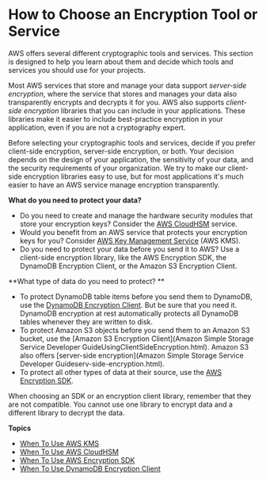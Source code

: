# How to Choose an Encryption Tool or Service<a name="awscryp-choose-toplevel"></a>

AWS offers several different cryptographic tools and services\. This section is designed to help you learn about them and decide which tools and services you should use for your projects\. 

Most AWS services that store and manage your data support *server\-side encryption*, where the service that stores and manages your data also transparently encrypts and decrypts it for you\. AWS also supports *client\-side encryption* libraries that you can include in your applications\. These libraries make it easier to include best\-practice encryption in your application, even if you are not a cryptography expert\.

Before selecting your cryptographic tools and services, decide if you prefer client\-side encryption, server\-side encryption, or both\. Your decision depends on the design of your application, the sensitivity of your data, and the security requirements of your organization\. We try to make our client\-side encryption libraries easy to use, but for most applications it's much easier to have an AWS service manage encryption transparently\. 

**What do you need to protect your data?**
+ Do you need to create and manage the hardware security modules that store your encryption keys? Consider the [AWS CloudHSM](awscryp-choose-hsm.md) service\.
+ Would you benefit from an AWS service that protects your encryption keys for you? Consider [AWS Key Management Service](awscryp-choose-kms.md) \(AWS KMS\)\.
+ Do you need to protect your data before you send it to AWS? Use a client\-side encryption library, like the AWS Encryption SDK, the DynamoDB Encryption Client, or the Amazon S3 Encryption Client\.

**What type of data do you need to protect? **
+ To protect DynamoDB table items before you send them to DynamoDB, use the [DynamoDB Encryption Client](awscryp-choose-ddb.md)\. But be sure that you need it\. DynamoDB encryption at rest automatically protects all DynamoDB tables whenever they are written to disk\. 
+ To protect Amazon S3 objects before you send them to an Amazon S3 bucket, use the [Amazon S3 Encryption Client](Amazon Simple Storage Service Developer GuideUsingClientSideEncryption.html)\. Amazon S3 also offers [server\-side encryption](Amazon Simple Storage Service Developer Guideserv-side-encryption.html)\. 
+ To protect all other types of data at their source, use the [AWS Encryption SDK](awscryp-choose-sdk.md)\.

When choosing an SDK or an encryption client library, remember that they are not compatible\. You cannot use one library to encrypt data and a different library to decrypt the data\.

**Topics**
+ [When To Use AWS KMS](awscryp-choose-kms.md)
+ [When To Use AWS CloudHSM](awscryp-choose-hsm.md)
+ [When To Use AWS Encryption SDK](awscryp-choose-sdk.md)
+ [When To Use DynamoDB Encryption Client](awscryp-choose-ddb.md)